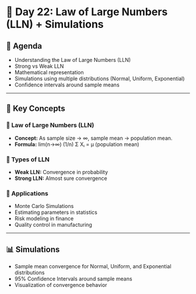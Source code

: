 # 📘 Day 22: Law of Large Numbers (LLN) + Simulations

## 📌 Agenda  
- Understanding the Law of Large Numbers (LLN)  
- Strong vs Weak LLN  
- Mathematical representation  
- Simulations using multiple distributions (Normal, Uniform, Exponential)  
- Confidence intervals around sample means  

---

## 🧾 Key Concepts  

### 🔹 Law of Large Numbers (LLN)
- **Concept:** As sample size → ∞, sample mean → population mean.  
- **Formula:** lim(n→∞) (1/n) Σ Xᵢ = μ (population mean)  

### 🔹 Types of LLN  
- **Weak LLN:** Convergence in probability  
- **Strong LLN:** Almost sure convergence  

### 🔹 Applications  
- Monte Carlo Simulations  
- Estimating parameters in statistics  
- Risk modeling in finance  
- Quality control in manufacturing  

---

## 📊 Simulations
- Sample mean convergence for Normal, Uniform, and Exponential distributions  
- 95% Confidence Intervals around sample means  
- Visualization of convergence behavior  
